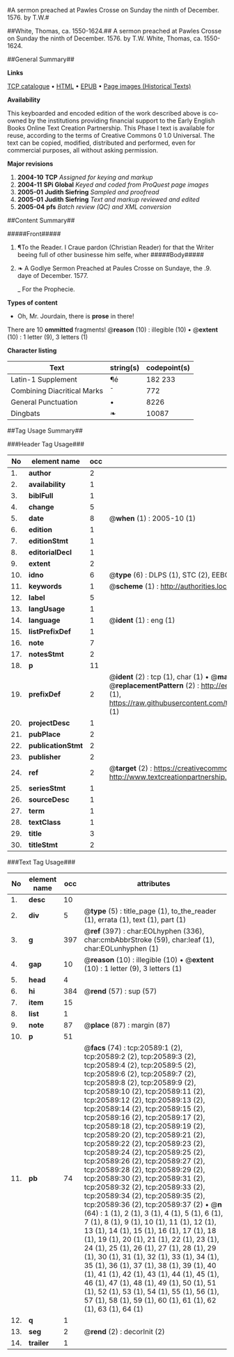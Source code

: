 #A sermon preached at Pawles Crosse on Sunday the ninth of December. 1576. by T.W.#

##White, Thomas, ca. 1550-1624.##
A sermon preached at Pawles Crosse on Sunday the ninth of December. 1576. by T.W.
White, Thomas, ca. 1550-1624.

##General Summary##

**Links**

[TCP catalogue](http://www.ota.ox.ac.uk/tcp/)  • 
[HTML](http://tei.it.ox.ac.uk/tcp/Texts-HTML/free/A15/A15107.html)  • 
[EPUB](http://tei.it.ox.ac.uk/tcp/Texts-EPUB/free/A15/A15107.epub) • 
[Page images (Historical Texts)](https://data.historicaltexts.jisc.ac.uk/view?pubId=eebo-99855116e&pageId=eebo-99855116e-20589-1)

**Availability**

This keyboarded and encoded edition of the
	       work described above is co-owned by the institutions
	       providing financial support to the Early English Books
	       Online Text Creation Partnership. This Phase I text is
	       available for reuse, according to the terms of Creative
	       Commons 0 1.0 Universal. The text can be copied,
	       modified, distributed and performed, even for
	       commercial purposes, all without asking permission.

**Major revisions**

1. __2004-10__ __TCP__ *Assigned for keying and markup*
1. __2004-11__ __SPi Global__ *Keyed and coded from ProQuest page images*
1. __2005-01__ __Judith Siefring__ *Sampled and proofread*
1. __2005-01__ __Judith Siefring__ *Text and markup reviewed and edited*
1. __2005-04__ __pfs__ *Batch review (QC) and XML conversion*

##Content Summary##

#####Front#####

1. ¶To the Reader.
I Craue pardon (Christian Reader) for that the Writer beeing full of other businesse him selfe, wher
#####Body#####

1. ❧ A Godlye Sermon Preached at Paules Crosse on Sundaye, the .9. daye of December. 1577.

    _ For the Prophecie.

**Types of content**

  * Oh, Mr. Jourdain, there is **prose** in there!

There are 10 **ommitted** fragments! 
 @__reason__ (10) : illegible (10)  •  @__extent__ (10) : 1 letter (9), 3 letters (1)

**Character listing**


|Text|string(s)|codepoint(s)|
|---|---|---|
|Latin-1 Supplement|¶é|182 233|
|Combining             Diacritical Marks|̄|772|
|General Punctuation|•|8226|
|Dingbats|❧|10087|

##Tag Usage Summary##

###Header Tag Usage###

|No|element name|occ|attributes|
|---|---|---|---|
|1.|__author__|2||
|2.|__availability__|1||
|3.|__biblFull__|1||
|4.|__change__|5||
|5.|__date__|8| @__when__ (1) : 2005-10 (1)|
|6.|__edition__|1||
|7.|__editionStmt__|1||
|8.|__editorialDecl__|1||
|9.|__extent__|2||
|10.|__idno__|6| @__type__ (6) : DLPS (1), STC (2), EEBO-CITATION (1), PROQUEST (1), VID (1)|
|11.|__keywords__|1| @__scheme__ (1) : http://authorities.loc.gov/ (1)|
|12.|__label__|5||
|13.|__langUsage__|1||
|14.|__language__|1| @__ident__ (1) : eng (1)|
|15.|__listPrefixDef__|1||
|16.|__note__|7||
|17.|__notesStmt__|2||
|18.|__p__|11||
|19.|__prefixDef__|2| @__ident__ (2) : tcp (1), char (1)  •  @__matchPattern__ (2) : ([0-9\-]+):([0-9IVX]+) (1), (.+) (1)  •  @__replacementPattern__ (2) : http://eebo.chadwyck.com/downloadtiff?vid=$1&page=$2 (1), https://raw.githubusercontent.com/textcreationpartnership/Texts/master/tcpchars.xml#$1 (1)|
|20.|__projectDesc__|1||
|21.|__pubPlace__|2||
|22.|__publicationStmt__|2||
|23.|__publisher__|2||
|24.|__ref__|2| @__target__ (2) : https://creativecommons.org/publicdomain/zero/1.0/ (1), http://www.textcreationpartnership.org/docs/. (1)|
|25.|__seriesStmt__|1||
|26.|__sourceDesc__|1||
|27.|__term__|1||
|28.|__textClass__|1||
|29.|__title__|3||
|30.|__titleStmt__|2||


###Text Tag Usage###

|No|element name|occ|attributes|
|---|---|---|---|
|1.|__desc__|10||
|2.|__div__|5| @__type__ (5) : title_page (1), to_the_reader (1), errata (1), text (1), part (1)|
|3.|__g__|397| @__ref__ (397) : char:EOLhyphen (336), char:cmbAbbrStroke (59), char:leaf (1), char:EOLunhyphen (1)|
|4.|__gap__|10| @__reason__ (10) : illegible (10)  •  @__extent__ (10) : 1 letter (9), 3 letters (1)|
|5.|__head__|4||
|6.|__hi__|384| @__rend__ (57) : sup (57)|
|7.|__item__|15||
|8.|__list__|1||
|9.|__note__|87| @__place__ (87) : margin (87)|
|10.|__p__|51||
|11.|__pb__|74| @__facs__ (74) : tcp:20589:1 (2), tcp:20589:2 (2), tcp:20589:3 (2), tcp:20589:4 (2), tcp:20589:5 (2), tcp:20589:6 (2), tcp:20589:7 (2), tcp:20589:8 (2), tcp:20589:9 (2), tcp:20589:10 (2), tcp:20589:11 (2), tcp:20589:12 (2), tcp:20589:13 (2), tcp:20589:14 (2), tcp:20589:15 (2), tcp:20589:16 (2), tcp:20589:17 (2), tcp:20589:18 (2), tcp:20589:19 (2), tcp:20589:20 (2), tcp:20589:21 (2), tcp:20589:22 (2), tcp:20589:23 (2), tcp:20589:24 (2), tcp:20589:25 (2), tcp:20589:26 (2), tcp:20589:27 (2), tcp:20589:28 (2), tcp:20589:29 (2), tcp:20589:30 (2), tcp:20589:31 (2), tcp:20589:32 (2), tcp:20589:33 (2), tcp:20589:34 (2), tcp:20589:35 (2), tcp:20589:36 (2), tcp:20589:37 (2)  •  @__n__ (64) : 1 (1), 2 (1), 3 (1), 4 (1), 5 (1), 6 (1), 7 (1), 8 (1), 9 (1), 10 (1), 11 (1), 12 (1), 13 (1), 14 (1), 15 (1), 16 (1), 17 (1), 18 (1), 19 (1), 20 (1), 21 (1), 22 (1), 23 (1), 24 (1), 25 (1), 26 (1), 27 (1), 28 (1), 29 (1), 30 (1), 31 (1), 32 (1), 33 (1), 34 (1), 35 (1), 36 (1), 37 (1), 38 (1), 39 (1), 40 (1), 41 (1), 42 (1), 43 (1), 44 (1), 45 (1), 46 (1), 47 (1), 48 (1), 49 (1), 50 (1), 51 (1), 52 (1), 53 (1), 54 (1), 55 (1), 56 (1), 57 (1), 58 (1), 59 (1), 60 (1), 61 (1), 62 (1), 63 (1), 64 (1)|
|12.|__q__|1||
|13.|__seg__|2| @__rend__ (2) : decorInit (2)|
|14.|__trailer__|1||
